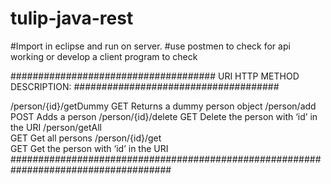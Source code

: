 # tulip-java-rest

#Import in eclipse and run on server.
#use postmen to check for api working or develop a client program to check


#####################################
URI	HTTP METHOD	DESCRIPTION:
#####################################

/person/{id}/getDummy
    GET	Returns a dummy person object
/person/add
    POST Adds a person
/person/{id}/delete	
    GET	Delete the person with ‘id’ in the URI
/person/getAll	
    GET	Get all persons
/person/{id}/get	
    GET	Get the person with ‘id’ in the URI
#####################################################################################
